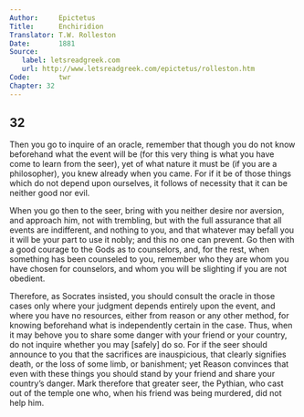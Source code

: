 ```yaml
---
Author:     Epictetus  
Title:      Enchiridion  
Translator: T.W. Rolleston  
Date:       1881  
Source:
   label: letsreadgreek.com
   url: http://www.letsreadgreek.com/epictetus/rolleston.htm
Code:       twr  
Chapter: 32
---
```

##  32

Then you go to inquire of an oracle, remember that though you do not know
beforehand what the event will be (for this very thing is what you have come to
learn from the seer), yet of what nature it must be (if you are a philosopher),
you knew already when you came.  For if it be of those things which do not
depend upon ourselves, it follows of necessity that it can be neither good nor
evil.

When you go then to the seer, bring with you neither desire nor aversion, and
approach him, not with trembling, but with the full assurance that all events
are indifferent, and nothing to you, and that whatever may befall you it will
be your part to use it nobly; and this no one can prevent.  Go then with a good
courage to the Gods as to counselors, and, for the rest, when something has
been counseled to you, remember who they are whom you have chosen for
counselors, and whom you will be slighting if you are not obedient.

Therefore, as Socrates insisted, you should consult the oracle in those cases
only where your judgment depends entirely upon the event, and where you have no
resources, either from reason or any other method, for knowing beforehand what
is independently certain in the case. Thus, when it may behove you to share
some danger with your friend or your country, do not inquire whether you may
[safely] do so. For if the seer should announce to you that the sacrifices are
inauspicious, that clearly signifies death, or the loss of some limb, or
banishment; yet Reason convinces that even with these things you should stand
by your friend and share your country’s danger. Mark therefore that greater
seer, the Pythian, who cast out of the temple one who, when his friend was
being murdered, did not help him.


